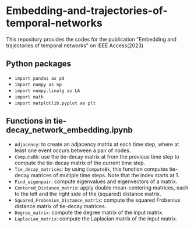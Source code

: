 # Embedding-and-trajectories-of-temporal-networks

This repository provides the codes for the publication "Embedding and trajectories of temporal networks" on IEEE Access(2023)

## Python packages
- `import pandas as pd`
- `import numpy as np`
- `import numpy.linalg as LA`
- `import math`
- `import matplotlib.pyplot as plt`

## Functions in tie-decay_network_embedding.ipynb
- `Adjacency`: to create an adjacency matrix at each time step, where at least one event occurs between a pair of nodes.
- `ComputeBk`: use the tie-decay matrix at from the previous time step to compute the tie-decay matrix of the current time step.
- `Tie_decay_matrices`: by using `ComputeBk`, this function computes tie-decay matrices of multiple time steps. Note that the index starts at $1$.
- `Find_eigenpair`: compute eigenvalues and eigenvectors of a matrix.
- `Centered_Distance_matrix`: apply double mean-centering matrices, each to the left and the right side of the (squared) distance matrix.
- `Squared_Frobenius_Distance_matrix`: compute the squared Frobenius distance matrix of tie-decay matrices.
- `Degree_matrix`: compute the degree matrix of the input matrix.
- `Laplacian_matrix`: compute the Laplacian matrix of the input matrix.
